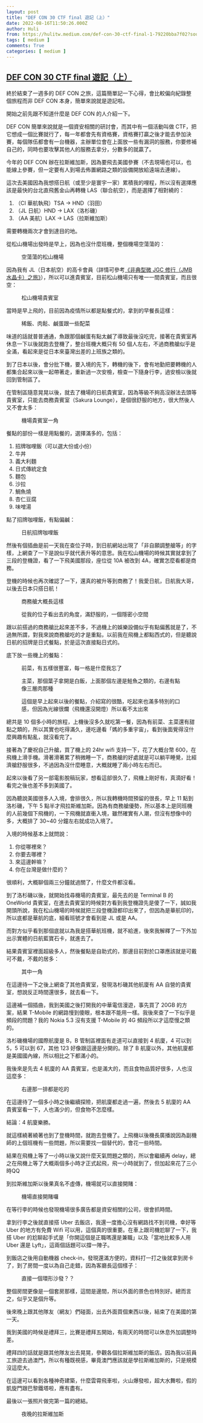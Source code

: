 ```yaml
---
layout: post
title: "DEF CON 30 CTF final 遊記（上）"
date: 2022-08-16T11:50:26.000Z
author: Huli
from: https://hulitw.medium.com/def-con-30-ctf-final-1-79220bba7f02?source=rss-f1fb3e40dc37------2
tags: [ medium ]
comments: True
categories: [ medium ]
---
```

<!--1660650626000-->
[DEF CON 30 CTF final 遊記（上）](https://hulitw.medium.com/def-con-30-ctf-final-1-79220bba7f02?source=rss-f1fb3e40dc37------2)
------

<div>
<p>終於結束了一週多的 DEF CON 之旅，這篇簡單記一下心得，會比較偏向紀錄整個旅程而非 DEF CON 本身，簡單來說就是遊記啦。</p><p>開始之前先跟不知道什麼是 DEF CON 的人介紹一下。</p><p>DEF CON 簡單來說就是一個資安相關的研討會，而其中有一個活動叫做 CTF，把它想成一個比賽就行了，每一年都會先有資格賽，資格賽打贏之後才能去參加決賽，每個隊伍都會有一台機器，主辦單位會在上面放一些有漏洞的服務，你要修補自己的，同時也要攻擊其他人的服務去拿分，分數多的就贏了。</p><p>今年的 DEF CON 辦在拉斯維加斯，因為要飛去美國參賽（不去現場也可以，也能線上參賽，但一定要有人到場去佈置網路之類的設備開放給遠端去連線）。</p><p>這次去美國因為我想搭日航（或至少是寰宇一家）累積我的哩程，所以沒有選擇應該是最快的台北直飛舊金山再轉機 LAS（聯合航空），而是選擇了相對繞的：</p><ol><li>（CI 華航執飛）TSA -&gt; HND（羽田）</li><li>（JL 日航）HND -&gt; LAX（洛杉磯）</li><li>（AA 美航）LAX -&gt; LAS（拉斯維加斯）</li></ol><p>需要轉機兩次才會到達目的地。</p><p>從松山機場出發時是早上，因為也沒什麼班機，整個機場空蕩蕩的：</p><figure><img alt="" src="https://cdn-images-1.medium.com/max/1024/1*_vVM--M5vYMI3tGXP-kT1g.jpeg" /><figcaption>空蕩蕩的松山機場</figcaption></figure><p>因為我有 JL（日本航空）的高卡會員（詳情可參考<a href="https://medium.com/hulis-blog/jgc-and-jal-ctystal-862f2bb4af8b">《非典型微 JGC 修行（JMB 水晶卡）之旅》</a>），所以可以進貴賓室，目前松山機場只有唯一一間貴賓室，而且很空：</p><figure><img alt="" src="https://cdn-images-1.medium.com/max/1024/1*CzTj-la6nq2RjaWTct3hRw.jpeg" /><figcaption>松山機場貴賓室</figcaption></figure><p>當時是早上飛的，目前因為疫情所以都是點餐式的，拿到的早餐長這樣：</p><figure><img alt="" src="https://cdn-images-1.medium.com/max/1024/1*nvw9hVLxFvPfHjzuZU0J1Q.jpeg" /><figcaption>稀飯、肉鬆、鹹蛋跟一些配菜</figcaption></figure><p>味道的話就普普通通，魚跟那個鹹蛋有點太鹹了導致最後沒吃完，接著在貴賓室再休息一下以後就跑去登機了，整台班機大概只有 50 個人左右，不過商務艙似乎是全滿，看起來是從日本來臺灣出差的上班族之類的。</p><p>到了日本以後，會分批下機，要入境的先下，轉機的後下，會有地勤把要轉機的人都集合起來以後一起帶著走，重新過一次安檢，檢查一下隨身行李，過安檢以後就回到管制區了。</p><p>在管制區隨意晃晃以後，就去了機場的日航貴賓室，因為等級不夠高沒辦法去頭等貴賓室，只能去商務貴賓室（Sakura Lounge），是個很舒服的地方，很大然後人又不會太多：</p><figure><img alt="" src="https://cdn-images-1.medium.com/max/1024/1*u3yMbUZ-FqniBuDY_y4oAQ.jpeg" /><figcaption>機場貴賓室一角</figcaption></figure><p>餐點的部份一樣是用點餐的，選擇滿多的，包括：</p><ol><li>招牌咖哩飯（可以選大份或小份）</li><li>牛丼</li><li>義大利麵</li><li>日式傳統定食</li><li>麵包</li><li>沙拉</li><li>鯛魚燒</li><li>杏仁豆腐</li><li>味噌湯</li></ol><p>點了招牌咖哩飯，有點偏鹹：</p><figure><img alt="" src="https://cdn-images-1.medium.com/max/1024/1*FE27BfiPcYxqHs7N_fPHiQ.jpeg" /><figcaption>日航招牌咖哩飯</figcaption></figure><p>然後有個插曲是前一天我在查位子時，到日航網站出現了「非自願調整艙等」的字樣，上網查了一下是說似乎就代表升等的意思。我在松山機場的時候其實就拿到了三段的登機證，看了一下飛美國那段，座位從 10A 被改到 4A，確實怎麼看都是商務。</p><p>登機的時候也再次確認了一下，還真的被升等到商務了！我愛日航，日航我大哥，以後去日本只搭日航！</p><figure><img alt="" src="https://cdn-images-1.medium.com/max/720/1*jBm8IyRuqHYmOadVYBlYDg.jpeg" /><figcaption>商務艙大概長這樣</figcaption></figure><figure><img alt="" src="https://cdn-images-1.medium.com/max/960/1*dN0h4p51L6At2ysmIGs86w.jpeg" /><figcaption>從我的位子看出去的角度，滿舒服的，一個隱密小空間</figcaption></figure><p>跟以前搭過的商務艙比起來差不多，不過機上的娛樂設備似乎有點偏舊就是了，不過無所謂，對我來說商務艙吃的才是重點，以前我在飛機上都點西式的，但是聽說日航的招牌是日式餐點，於是這次直接點日式的。</p><p>底下放一些機上的餐點：</p><figure><img alt="" src="https://cdn-images-1.medium.com/max/1024/1*3Mt360tLKPmCahEQdz-8mw.jpeg" /><figcaption>前菜，有五樣很豐富，每一格是什麼我忘了</figcaption></figure><figure><img alt="" src="https://cdn-images-1.medium.com/max/1024/1*vrpB8NucX0tD5UCbLnE74g.jpeg" /><figcaption>主菜，那個葉子拿開是白飯，上面那個左邊是鮭魚之類的，右邊有點像三層肉那種</figcaption></figure><figure><img alt="" src="https://cdn-images-1.medium.com/max/1024/1*qMMfK9bsXbmjvpmsOKUJBw.jpeg" /><figcaption>這個是早上起來以後的餐點，介紹寫的很酷，吃起來也滿多特別的口感，但因為光線很爛（飛機還沒開燈）所以看不太出來</figcaption></figure><p>總共是 10 個多小時的旅程，上機後沒多久就吃第一餐，因為有前菜、主菜還有甜點之類的，所以其實也吃得滿久，邊吃邊看「媽的多重宇宙」，看到後面覺得沒什麼興趣有點亂，就沒看完了。</p><p>接著為了慶祝自己升艙，買了機上的 24hr wifi 支持一下，花了大概台幣 600，在飛機上滑手機。滑著滑著累了稍微睡一下，商務艙的好處就是可以躺平睡覺，比經濟艙舒服很多，不過因為沒什麼睡意，大概就睡了兩小時左右而已。</p><p>起來以後看了另一部電影脫稿玩家，想看這部很久了，飛機上剛好有，真滴好看！看完之後也差不多到美國了。</p><p>因為聽說美國很多人入境，會排很久，所以我轉機時間預留的很長，早上 11 點到洛杉磯，下午 5 點半才飛拉斯維加斯。因為有商務艙優勢，所以基本上是同班機的人前幾個下飛機的，一下飛機就直衝入境，雖然確實有人潮，但沒有想像中的多，大概排了 30~40 分鐘左右就成功入境了。</p><p>入境的時候基本上就問說：</p><ol><li>你從哪裡來？</li><li>你要去哪裡？</li><li>來這邊幹嘛？</li><li>你在台灣是做什麼的？</li></ol><p>很順利，大概聊個兩三分鐘就過關了，什麼文件都沒看。</p><p>到了洛杉磯以後，就開始找尋機場的貴賓室，最先去的是 Terminal B 的 OneWorld 貴賓室，在進去貴賓室的時候對方看到我登機證先是傻了一下，誠如我開頭所說，我在松山機場的時候就把三段登機證都印出來了，但因為是華航印的，所以底都是華航的底，細看班號才會看到是 JL 或是 AA。</p><p>而對方似乎看到那個底就以為我是搭華航班機，就不給進，後來我解釋了一下外加出示實體的日航藍寶石卡，就進去了。</p><p>結果貴賓室裡面超級多人，然後餐點是自助式的，那邊目前對於口罩應該就是可戴可不戴，不戴的居多：</p><figure><img alt="" src="https://cdn-images-1.medium.com/max/1024/1*etjr62_WnX32rPGHsbpP1w.jpeg" /><figcaption>其中一角</figcaption></figure><p>在這邊待一下之後上網查了其他貴賓室，發現洛杉磯其他航廈有 AA 自營的貴賓室，想說反正時間還很多，就去看一下。</p><p>這邊補一個插曲，我到美國之後打開我的中華電信漫遊，事先買了 20GB 的方案，結果 T-Mobile 的網路慢到傻眼，根本跟不能用一樣。我後來查了一下似乎是頻段的問題？我的 Nokia 5.3 沒有支援 T-Mobile 的 4G 頻段所以才這麼慢之類的。</p><p>洛杉磯機場的國際航廈是 B，B 管制區裡面有走道可以直接到 4 航廈，4 可以到 5，5 可以到 67，其他 123 好像跟這邊是分開的。除了 B 航廈以外，其他航廈都是美國國內線，所以相比之下都滿小的。</p><p>我後來是先去 4 航廈的 AA 貴賓室，也是滿大的，而且食物品質好很多，人也沒這麼多：</p><figure><img alt="" src="https://cdn-images-1.medium.com/max/1024/1*kpP3FQ0Z2ALAb-3YsWQ_Sw.jpeg" /><figcaption>右邊那一排都是吃的</figcaption></figure><p>在這邊待了一個多小時之後繼續探險，把航廈都走過一遍，然後去 5 航廈的 AA 貴賓室看一下，人也滿少的，但食物不怎麼樣。</p><p>結論：4 航廈樂勝。</p><p>就這樣繞著繞著也到了登機時間，就跑去登機了。上飛機以後機長廣播說因為副機師的上個班機有一些問題，所以需要找一個替代的，會花一些時間。</p><p>結果在飛機上等了一小時以後又說什麼天氣問題之類的，所以會繼續再 delay，總之在飛機上等了大概兩個多小時才正式起飛，飛一小時就到了，但加起來花了三小時QQ</p><p>到拉斯維加斯以後果真名不虛傳，機場就可以直接開賭：</p><figure><img alt="" src="https://cdn-images-1.medium.com/max/1024/1*ECYWuAxTyEgIaO-podto9w.jpeg" /><figcaption>機場直接開賭囉</figcaption></figure><p>在等行李的時候也發現機場很多廣告都是資安相關的公司，很會抓時間。</p><p>拿到行李之後就直接搭 Uber 去飯店，我還一度擔心沒有網路找不到司機，幸好等 Uber 的地方有免費 Wifi 可以用，這個真的很重要。在車上跟司機尬聊了一下，我搭 Uber 的尬聊起手式是「你開這個是正職嗎還是兼職」以及「當地比較多人用 Uber 還是 Lyft」，這兩個話題可以撐一陣子。</p><p>到飯店之後用自動機器 check-in，發現還滿方便的，資料打一打之後就拿到房卡了，到了房間一度以為自己走錯，因為客廳長這個樣子：</p><figure><img alt="" src="https://cdn-images-1.medium.com/max/1024/1*dI1NZOMKx9nVNonLJg_rug.jpeg" /><figcaption>直接一個環形沙發？？</figcaption></figure><p>整個房間更像是一個套房那樣，這間是邊間，所以外面的景色也特別好。總而言之，似乎又是個升等。</p><p>後來晚上跟其他隊友（網友）們碰面，出去外面買個東西以後，結束了在美國的第一天。</p><p>我到美國的時候是禮拜三，比賽是禮拜五開始，有兩天的時間可以休息外加調整時差。</p><p>禮拜四的話就是跟其他隊友出去晃晃，參觀各個拉斯維加斯的飯店。因為我以前員工旅遊去過澳門，所以有種既視感，畢竟澳門應該就是學拉斯維加斯的，只是規模沒這麼大。</p><p>在這邊可以看到各種神奇建築，什麼雲霄飛車啦，火山爆發啦，超大水舞啦，假的凱旋門跟巴黎鐵塔啦，應有盡有。</p><p>最後以一張照片做完第一篇的總結。</p><figure><img alt="" src="https://cdn-images-1.medium.com/max/1024/1*SK2-EH9DeuD73FfM7A5GGw.jpeg" /><figcaption>夜晚的拉斯維加斯</figcaption></figure><img src="https://medium.com/_/stat?event=post.clientViewed&referrerSource=full_rss&postId=79220bba7f02" width="1" height="1" alt="">
</div>
